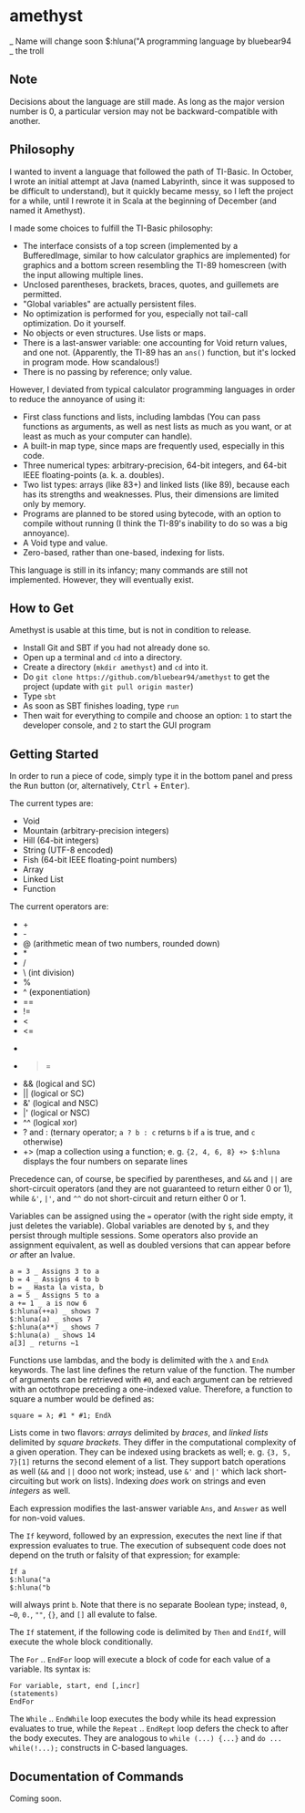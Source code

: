 amethyst
========

_ Name will change soon
$:hluna("A programming language by bluebear94
_ the troll

Note
----

Decisions about the language are still made. As long as the major version number is 0, a particular version may not be backward-compatible with another.

Philosophy
----------

I wanted to invent a language that followed the path of TI-Basic. In October, I wrote an initial attempt at Java (named Labyrinth, since it was supposed to be difficult to understand), but it quickly became messy, so I left the project for a while, until I rewrote it in Scala at the beginning of December (and named it Amethyst).

I made some choices to fulfill the TI-Basic philosophy:

* The interface consists of a top screen (implemented by a BufferedImage, similar to how calculator graphics are implemented) for graphics and a bottom screen resembling the TI-89 homescreen (with the input allowing multiple lines.
* Unclosed parentheses, brackets, braces, quotes, and guillemets are permitted.
* "Global variables" are actually persistent files.
* No optimization is performed for you, especially not tail-call optimization. Do it yourself.
* No objects or even structures. Use lists or maps.
* There is a last-answer variable: one accounting for Void return values, and one not. (Apparently, the TI-89 has an `ans()` function, but it's locked in program mode. How scandalous!)
* There is no passing by reference; only value.

However, I deviated from typical calculator programming languages in order to reduce the annoyance of using it:

* First class functions and lists, including lambdas (You can pass functions as arguments, as well as nest lists as much as you want, or at least as much as your computer can handle).
* A built-in map type, since maps are frequently used, especially in this code.
* Three numerical types: arbitrary-precision, 64-bit integers, and 64-bit IEEE floating-points (a. k. a. doubles).
* Two list types: arrays (like 83+) and linked lists (like 89), because each has its strengths and weaknesses. Plus, their dimensions are limited only by memory.
* Programs are planned to be stored using bytecode, with an option to compile without running (I think the TI-89's inability to do so was a big annoyance).
* A Void type and value.
* Zero-based, rather than one-based, indexing for lists.

This language is still in its infancy; many commands are still not implemented. However, they will eventually exist.

How to Get
----------

Amethyst is usable at this time, but is not in condition to release.

* Install Git and SBT if you had not already done so.
* Open up a terminal and `cd` into a directory.
* Create a directory (`mkdir amethyst`) and `cd` into it.
* Do `git clone https://github.com/bluebear94/amethyst` to get the project (update with `git pull origin master`)
* Type `sbt`
* As soon as SBT finishes loading, type `run`
* Then wait for everything to compile and choose an option: `1` to start the developer console, and `2` to start the GUI program

Getting Started
---------------

In order to run a piece of code, simply type it in the bottom panel and press the <kbd>Run</kbd> button (or, alternatively, <kbd>Ctrl</kbd> + <kbd>Enter</kbd>).

The current types are:

* Void
* Mountain (arbitrary-precision integers)
* Hill (64-bit integers)
* String (UTF-8 encoded)
* Fish (64-bit IEEE floating-point numbers)
* Array
* Linked List
* Function

The current operators are:

* \+
* \-
* @ (arithmetic mean of two numbers, rounded down)
* \*
* /
* \\ (int division)
* %
* ^ (exponentiation)
* ==
* \!=
* <
* <=
* >
* >=
* && (logical and SC)
* || (logical or SC)
* &' (logical and NSC)
* |' (logical or NSC)
* ^^ (logical xor)
* ? and : (ternary operator; `a ? b : c` returns `b` if `a` is true, and `c` otherwise)
* \+> (map a collection using a function; e. g. `{2, 4, 6, 8} +> $:hluna` displays the four numbers on separate lines

Precedence can, of course, be specified by parentheses, and `&&` and `||` are short-circuit operators (and they are not guaranteed to return either 0 or 1), while `&'`, `|'`, and `^^` do not short-circuit and return either 0 or 1.

Variables can be assigned using the `=` operator (with the right side empty, it just deletes the variable). Global variables are denoted by `$`, and they persist through multiple sessions. Some operators also provide an assignment equivalent, as well as doubled versions that can appear before *or* after an lvalue.

    a = 3 _ Assigns 3 to a
    b = 4 _ Assigns 4 to b
    b = _ Hasta la vista, b
    a = 5 _ Assigns 5 to a
    a += 1 _ a is now 6
    $:hluna(++a) _ shows 7
    $:hluna(a) _ shows 7
    $:hluna(a**) _ shows 7
    $:hluna(a) _ shows 14
    a[3] _ returns ↼1

Functions use lambdas, and the body is delimited with the `λ` and `Endλ` keywords. The last line defines the return value of the function. The number of arguments can be retrieved with `#0`, and each argument can be retrieved with an octothrope preceding a one-indexed value. Therefore, a function to square a number would be defined as:

    square = λ; #1 * #1; Endλ

Lists come in two flavors: *arrays* delimited by *braces*, and *linked lists* delimited by *square brackets*. They differ in the computational complexity of a given operation. They can be indexed using brackets as well; e. g. `{3, 5, 7}[1]` returns the second element of a list. They support batch operations as well (`&&` and `||` dooo not work; instead, use `&'` and `|'` which lack short-circuiting but work on lists). Indexing *does* work on strings and even *integers* as well.

Each expression modifies the last-answer variable `Ans`, and `Answer` as well for non-void values.

The `If` keyword, followed by an expression, executes the next line if that expression evaluates to true. The execution of subsequent code does not depend on the truth or falsity of that expression; for example:

    If a
    $:hluna("a
    $:hluna("b

will always print `b`. Note that there is no separate Boolean type; instead, `0`, `↼0`, `0.`, `""`, `{}`, and `[]` all evalute to false.

The `If` statement, if the following code is delimited by `Then` and `EndIf`, will execute the whole block conditionally.

The `For` .. `EndFor` loop will execute a block of code for each value of a variable. Its syntax is:

    For variable, start, end [,incr]
    (statements)
    EndFor

The `While` .. `EndWhile` loop executes the body while its head expression evaluates to true, while the `Repeat` .. `EndRept` loop defers the check to after the body executes. They are analogous to `while (...) {...}` and `do ... while(!...);` constructs in C-based languages.

Documentation of Commands
-------------------------

Coming soon.
